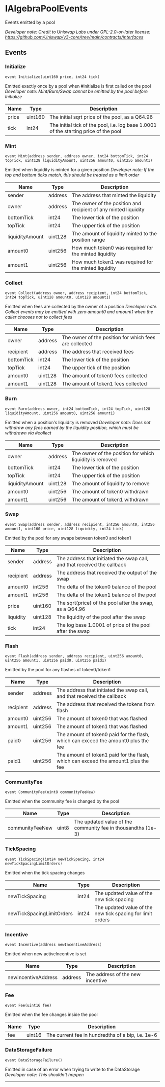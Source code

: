 

# IAlgebraPoolEvents


Events emitted by a pool

*Developer note: Credit to Uniswap Labs under GPL-2.0-or-later license:
https://github.com/Uniswap/v3-core/tree/main/contracts/interfaces*


## Events
### Initialize


`event Initialize(uint160 price, int24 tick)`  

Emitted exactly once by a pool when #initialize is first called on the pool
*Developer note: Mint/Burn/Swap cannot be emitted by the pool before Initialize*



| Name | Type | Description |
| ---- | ---- | ----------- |
| price | uint160 | The initial sqrt price of the pool, as a Q64.96 |
| tick | int24 | The initial tick of the pool, i.e. log base 1.0001 of the starting price of the pool |


### Mint


`event Mint(address sender, address owner, int24 bottomTick, int24 topTick, uint128 liquidityAmount, uint256 amount0, uint256 amount1)`  

Emitted when liquidity is minted for a given position
*Developer note: If the top and bottom ticks match, this should be treated as a limit order*



| Name | Type | Description |
| ---- | ---- | ----------- |
| sender | address | The address that minted the liquidity |
| owner | address | The owner of the position and recipient of any minted liquidity |
| bottomTick | int24 | The lower tick of the position |
| topTick | int24 | The upper tick of the position |
| liquidityAmount | uint128 | The amount of liquidity minted to the position range |
| amount0 | uint256 | How much token0 was required for the minted liquidity |
| amount1 | uint256 | How much token1 was required for the minted liquidity |


### Collect


`event Collect(address owner, address recipient, int24 bottomTick, int24 topTick, uint128 amount0, uint128 amount1)`  

Emitted when fees are collected by the owner of a position
*Developer note: Collect events may be emitted with zero amount0 and amount1 when the caller chooses not to collect fees*



| Name | Type | Description |
| ---- | ---- | ----------- |
| owner | address | The owner of the position for which fees are collected |
| recipient | address | The address that received fees |
| bottomTick | int24 | The lower tick of the position |
| topTick | int24 | The upper tick of the position |
| amount0 | uint128 | The amount of token0 fees collected |
| amount1 | uint128 | The amount of token1 fees collected |


### Burn


`event Burn(address owner, int24 bottomTick, int24 topTick, uint128 liquidityAmount, uint256 amount0, uint256 amount1)`  

Emitted when a position&#x27;s liquidity is removed
*Developer note: Does not withdraw any fees earned by the liquidity position, which must be withdrawn via #collect*



| Name | Type | Description |
| ---- | ---- | ----------- |
| owner | address | The owner of the position for which liquidity is removed |
| bottomTick | int24 | The lower tick of the position |
| topTick | int24 | The upper tick of the position |
| liquidityAmount | uint128 | The amount of liquidity to remove |
| amount0 | uint256 | The amount of token0 withdrawn |
| amount1 | uint256 | The amount of token1 withdrawn |


### Swap


`event Swap(address sender, address recipient, int256 amount0, int256 amount1, uint160 price, uint128 liquidity, int24 tick)`  

Emitted by the pool for any swaps between token0 and token1



| Name | Type | Description |
| ---- | ---- | ----------- |
| sender | address | The address that initiated the swap call, and that received the callback |
| recipient | address | The address that received the output of the swap |
| amount0 | int256 | The delta of the token0 balance of the pool |
| amount1 | int256 | The delta of the token1 balance of the pool |
| price | uint160 | The sqrt(price) of the pool after the swap, as a Q64.96 |
| liquidity | uint128 | The liquidity of the pool after the swap |
| tick | int24 | The log base 1.0001 of price of the pool after the swap |


### Flash


`event Flash(address sender, address recipient, uint256 amount0, uint256 amount1, uint256 paid0, uint256 paid1)`  

Emitted by the pool for any flashes of token0/token1



| Name | Type | Description |
| ---- | ---- | ----------- |
| sender | address | The address that initiated the swap call, and that received the callback |
| recipient | address | The address that received the tokens from flash |
| amount0 | uint256 | The amount of token0 that was flashed |
| amount1 | uint256 | The amount of token1 that was flashed |
| paid0 | uint256 | The amount of token0 paid for the flash, which can exceed the amount0 plus the fee |
| paid1 | uint256 | The amount of token1 paid for the flash, which can exceed the amount1 plus the fee |


### CommunityFee


`event CommunityFee(uint8 communityFeeNew)`  

Emitted when the community fee is changed by the pool



| Name | Type | Description |
| ---- | ---- | ----------- |
| communityFeeNew | uint8 | The updated value of the community fee in thousandths (1e-3) |


### TickSpacing


`event TickSpacing(int24 newTickSpacing, int24 newTickSpacingLimitOrders)`  

Emitted when the tick spacing changes



| Name | Type | Description |
| ---- | ---- | ----------- |
| newTickSpacing | int24 | The updated value of the new tick spacing |
| newTickSpacingLimitOrders | int24 | The updated value of the new tick spacing for limit orders |


### Incentive


`event Incentive(address newIncentiveAddress)`  

Emitted when new activeIncentive is set



| Name | Type | Description |
| ---- | ---- | ----------- |
| newIncentiveAddress | address | The address of the new incentive |


### Fee


`event Fee(uint16 fee)`  

Emitted when the fee changes inside the pool



| Name | Type | Description |
| ---- | ---- | ----------- |
| fee | uint16 | The current fee in hundredths of a bip, i.e. 1e-6 |


### DataStorageFailure


`event DataStorageFailure()`  

Emitted in case of an error when trying to write to the DataStorage
*Developer note: This shouldn&#x27;t happen*











---

